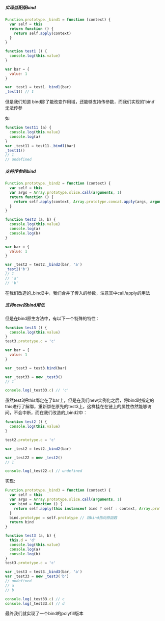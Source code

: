 ##### 实现低配版bind

```javaScript
Function.prototype._bind1 = function (context) {
  var self = this
  return function () {
    return self.apply(context)
  }
}

function test1 () {
  console.log(this.value)
}

var bar = {
  value: 1
}

var _test1 = test1._bind1(bar)
_test1() // 1

```


但是我们知道 bind除了能改变作用域，还能够支持传参数，而我们实现的'bind' 无法传参

如

```javascript
function test11 (a) {
  console.log(this.value)
  console.log(a)
}
var _test11 = test11._bind1(bar)
_test11()
// 1
// undefined
```





##### 支持传参的bind

```javascript
Function.prototype._bind2 = function (context) {
  var self = this
  var args = Array.prototype.slice.call(arguments, 1)
  return function () {
    return self.apply(context, Array.prototype.concat.apply(args, arguments))
  }
}

function test2 (a, b) {
  console.log(this.value)
  console.log(a)
  console.log(b)
}

var bar = {
  value: 1
}

var _test2 = test2._bind2(bar, 'a')
_test2('b')
// 1
// 'a'
// 'b'
```



在我们改造的_bind2中，我们合并了传入的参数，注意其中call/apply的用法



##### 支持new的bind用法

但是在bind原生方法中，有以下一个特殊的特性：

```javascript
function test3 () {
  console.log(this.value)
}
test3.prototype.c = 'c'

var bar = {
  value: 1
}

var _test3 = test3.bind(bar)

var _test33 = new _test3()
// 1

console.log(_test33.c) // 'c'
```

虽然test3把this绑定在了bar上，但是在我们new实例化之后，将bind时指定的this进行了解绑，重新绑在原先的test3上，这样挂在在链上的属性依然能够访问，不会中断，而在我们改造的_bind2中：

```javascript
function test2 () {
  console.log(this.value)
}

test2.prototype.c = 'c'

var _test2 = test2._bind2(bar)

var _test22 = new _test2()
// 1

console.log(_test22.c) // undefined
```



实现:

```javascript
Function.prototype._bind3 = function (context) {
  var self = this
  var args = Array.prototype.slice.call(arguments, 1)
  var bind = function () {
    return self.apply(this instanceof bind ? self : context, Array.prototype.concat.apply(args, arguments))
  }
  bind.prototype = self.prototype // 将bind指向原函数
  return bind
}

function test3 (a, b) {
  this.d = 'd'
  console.log(this.value)
  console.log(a)
  console.log(b)
}
test3.prototype.c = 'c'

var _test3 = test3._bind3(bar, 'a')
var _test33 = new _test3('b')
// undefined
// a
// b

console.log(_test33.c) // c
console.log(_test33.d) // d
```



最终我们就实现了一个bind的polyfill版本